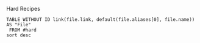 Hard Recipes
```dataview
TABLE WITHOUT ID link(file.link, default(file.aliases[0], file.name)) AS "File"
 FROM #hard
sort desc
```